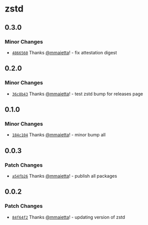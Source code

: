 # zstd

## 0.3.0

### Minor Changes

- [`4866560`](https://github.com/electron-userland/electron-builder-binaries/commit/4866560696e99450ad478647e122d68846f3258c) Thanks [@mmaietta](https://github.com/mmaietta)! - fix attestation digest

## 0.2.0

### Minor Changes

- [`36c8b43`](https://github.com/electron-userland/electron-builder-binaries/commit/36c8b43d8eaf3fa2f4562e72cd20664759b272ea) Thanks [@mmaietta](https://github.com/mmaietta)! - test zstd bump for releases page

## 0.1.0

### Minor Changes

- [`184c104`](https://github.com/electron-userland/electron-builder-binaries/commit/184c1042da36468d3b320dad1cdc2dfe3f3057b5) Thanks [@mmaietta](https://github.com/mmaietta)! - minor bump all

## 0.0.3

### Patch Changes

- [`a54fb26`](https://github.com/electron-userland/electron-builder-binaries/commit/a54fb267a8d3347c7970910b95d89183ac0dba90) Thanks [@mmaietta](https://github.com/mmaietta)! - publish all packages

## 0.0.2

### Patch Changes

- [`84f64f2`](https://github.com/electron-userland/electron-builder-binaries/commit/84f64f23efe4e39f4eacaa0c36a98c54679a4690) Thanks [@mmaietta](https://github.com/mmaietta)! - updating version of zstd

